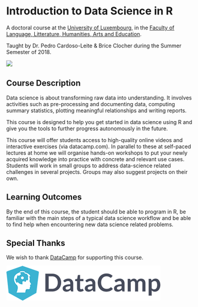 # Introduction to Data Science in R 

A doctoral course at the [University of Luxembourg](https://www.uni.lu), in the [Faculty of Language, Litterature, Humanities, Arts and Education](https://wwwen.uni.lu/flshase).

Taught by Dr. Pedro Cardoso-Leite & Brice Clocher during the Summer Semester of 2018.

<a href="https://xcit.org"><img src="https://avatars0.githubusercontent.com/u/29726567?s=100&v=4"/></a>

## Course Description
Data science is about transforming raw data into understanding. It involves activities such as  pre-processing and documenting data, computing summary statistics, plotting meaningful relationships and writing reports. 
 
This course is designed to help you get started in data science using R and give you the tools to further progress autonomously in the future.  
 
This course will offer students access to high-quality online videos and interactive exercises (via datacamp.com). In parallel to these at self-paced lectures at home we will organise hands-on workshops to put your newly acquired knowledge into practice with concrete and relevant use cases. Students will work in small groups to address data-science related challenges in several projects. Groups may also suggest projects on their own. 

## Learning Outcomes
By the end of this course, the student should be able to program in R, be familiar with the main steps of a typical data science workflow and be able to find help when encountering new data science related problems.

## Special Thanks
We wish to thank [DataCamp](https://www.datacamp.com/) for supporting this course.

<a href="https://datacamp.com" style="text-decoration:none;"><img src="https://raw.githubusercontent.com/xcit-lab/teaching/master/DataCamp_Horizontal_RGB.png" alt="DataCamp.com"/></a>
